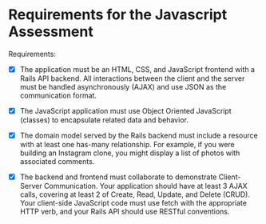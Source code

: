 # Requirements for the Javascript Assessment

Requirements:
- [x] The application must be an HTML, CSS, and JavaScript frontend with a Rails API backend. All interactions between the client and the server must be handled asynchronously (AJAX) and use JSON as the communication format.

- [x] The JavaScript application must use Object Oriented JavaScript (classes) to encapsulate related data and behavior.

- [x] The domain model served by the Rails backend must include a resource with at least one has-many relationship. For example, if you were building an Instagram clone, you might display a list of photos with associated comments.

- [x] The backend and frontend must collaborate to demonstrate Client-Server Communication. Your application should have at least 3 AJAX calls, covering at least 2 of Create, Read, Update, and Delete (CRUD). Your client-side JavaScript code must use fetch with the appropriate HTTP verb, and your Rails API should use RESTful conventions.


